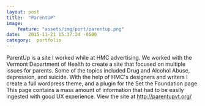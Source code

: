 ```yaml
---
layout: post
title:  "ParentUP"
image:
    feature: "assets/img/port/parentup.png"
date:   2015-11-21 15:37:24 -0500
category:  portfolio
---
```

ParentUp is a site I worked while at HMC advertising. We worked with the Vermont Department of Health to create a site that focused on multiple issues for parents. Some of the topics included Drug and Alcohol Abuse, depression, and suicide. With the help of HMC's designers and writers I create a full wordpress theme, and a plugin for the Set the Foundation page. This page contains a mass amount of information that had to be easily ingested with good UX experience. View the site at http://parentupvt.org/

